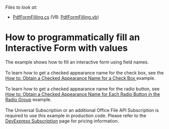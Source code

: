 <!-- default file list -->
*Files to look at*:

* [PdfFormFilling.cs](./CS/PdfFormFilling/PdfFormFilling.cs) (VB: [PdfFormFilling.vb](./VB/PdfFormFilling/PdfFormFilling.vb))
<!-- default file list end -->
# How to programmatically fill an Interactive Form with values


The example shows how to fill an interactive form using field names. <br><br>To learn how to get a checked appearance name for the check box, see the <a href="https://documentation.devexpress.com/OfficeFileAPI/120047/PDF-Document-API/Examples/Interactive-Form/How-to-Obtain-a-Checked-Appearance-Name-for-a-Check-Box">How to: Obtain a Checked Appearance Name for a Check Box </a>example.<br><br>To learn how to get a checked appearance name for the radio button, see <a href="https://documentation.devexpress.com/OfficeFileAPI/120190/PDF-Document-API/Examples/Interactive-Form/How-to-Obtain-a-Checked-Appearance-Name-for-Each-Radio-Button-in-the-Radio-Group">How to: Obtain a Checked Appearance Name for Each Radio Button in the Radio Group</a> example.<br><br>The Universal Subscription or an additional Office File API Subscription is required to use this example in production code. Please refer to the <a href="https://www.devexpress.com/Subscriptions/">DevExpress Subscription</a> page for pricing information. <br><br>

<br/>


